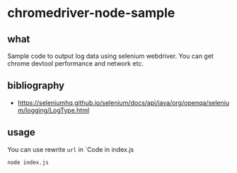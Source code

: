 # chromedriver-node-sample

## what
Sample code to output log data using selenium webdriver.
You can get chrome devtool performance and network etc.

## bibliography
- https://seleniumhq.github.io/selenium/docs/api/java/org/openqa/selenium/logging/LogType.html

## usage
You can use rewrite `url` in `Code in index.js
```
node index.js
```

